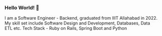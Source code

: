 ### Hello World! 👋

<!--
**newbie004/newbie004** is a ✨ _special_ ✨ repository because its `README.md` (this file) appears on your GitHub profile.

Here are some ideas to get you started:

- 🔭 I’m currently working on ...
- 🌱 I’m currently learning ...
- 👯 I’m looking to collaborate on ...
- 🤔 I’m looking for help with ...
- 💬 Ask me about ...
- 📫 How to reach me: ...
- 😄 Pronouns: ...
- ⚡ Fun fact: ...
-->
I am a Software Engineer - Backend, graduated from IIIT Allahabad in 2022. My skill set include Software Design and Development, Databases, Data ETL etc.
Tech Stack - Ruby on Rails, Spring Boot and Python
